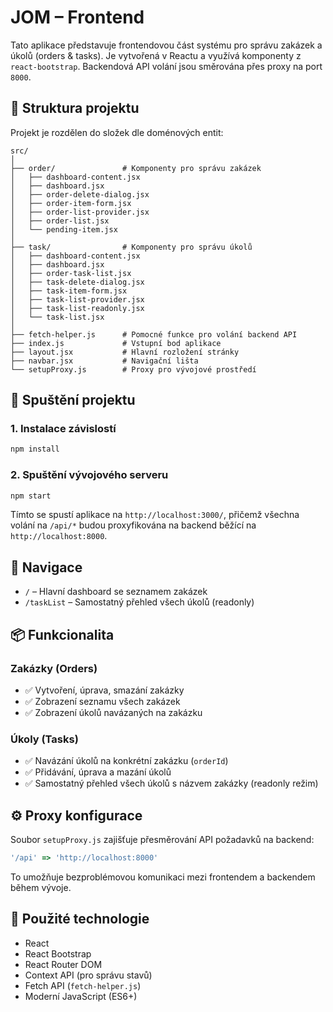 # JOM – Frontend

Tato aplikace představuje frontendovou část systému pro správu zakázek a úkolů (orders & tasks). Je vytvořená v Reactu a využívá komponenty z `react-bootstrap`. Backendová API volání jsou směrována přes proxy na port `8000`.

## 📁 Struktura projektu

Projekt je rozdělen do složek dle doménových entit:

```
src/
│
├── order/               # Komponenty pro správu zakázek
│   ├── dashboard-content.jsx
│   ├── dashboard.jsx
│   ├── order-delete-dialog.jsx
│   ├── order-item-form.jsx
│   ├── order-list-provider.jsx
│   ├── order-list.jsx
│   └── pending-item.jsx
│
├── task/                # Komponenty pro správu úkolů
│   ├── dashboard-content.jsx
│   ├── dashboard.jsx
│   ├── order-task-list.jsx
│   ├── task-delete-dialog.jsx
│   ├── task-item-form.jsx
│   ├── task-list-provider.jsx
│   ├── task-list-readonly.jsx
│   └── task-list.jsx
│
├── fetch-helper.js      # Pomocné funkce pro volání backend API
├── index.js             # Vstupní bod aplikace
├── layout.jsx           # Hlavní rozložení stránky
├── navbar.jsx           # Navigační lišta
└── setupProxy.js        # Proxy pro vývojové prostředí
```

## 🚀 Spuštění projektu

### 1. Instalace závislostí

```bash
npm install
```

### 2. Spuštění vývojového serveru

```bash
npm start
```

Tímto se spustí aplikace na `http://localhost:3000/`, přičemž všechna volání na `/api/*` budou proxyfikována na backend běžící na `http://localhost:8000`.

## 🔄 Navigace

- `/` – Hlavní dashboard se seznamem zakázek
- `/taskList` – Samostatný přehled všech úkolů (readonly)

## 📦 Funkcionalita

### Zakázky (Orders)

- ✅ Vytvoření, úprava, smazání zakázky
- ✅ Zobrazení seznamu všech zakázek
- ✅ Zobrazení úkolů navázaných na zakázku

### Úkoly (Tasks)

- ✅ Navázání úkolů na konkrétní zakázku (`orderId`)
- ✅ Přidávání, úprava a mazání úkolů
- ✅ Samostatný přehled všech úkolů s názvem zakázky (readonly režim)

## ⚙️ Proxy konfigurace

Soubor `setupProxy.js` zajišťuje přesměrování API požadavků na backend:

```javascript
'/api' => 'http://localhost:8000'
```

To umožňuje bezproblémovou komunikaci mezi frontendem a backendem během vývoje.

## 🧱 Použité technologie

- React
- React Bootstrap
- React Router DOM
- Context API (pro správu stavů)
- Fetch API (`fetch-helper.js`)
- Moderní JavaScript (ES6+)